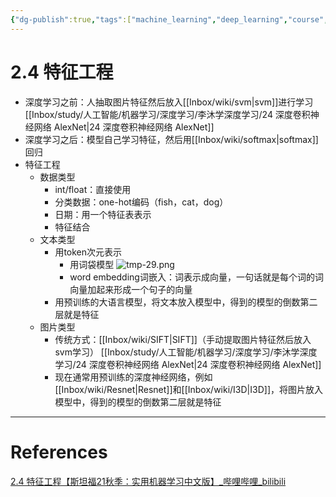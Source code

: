 ```yaml
---
{"dg-publish":true,"tags":["machine_learning","deep_learning","course","MIT"],"permalink":"/Inbox/study/人工智能/机器学习/MIT21秋课程/2.4 特征工程/","dgPassFrontmatter":true}
---
```




# 2.4 特征工程
- 深度学习之前：人抽取图片特征然后放入[[Inbox/wiki/svm\|svm]]进行学习 [[Inbox/study/人工智能/机器学习/深度学习/李沐学深度学习/24 深度卷积神经网络 AlexNet\|24 深度卷积神经网络 AlexNet]]
- 深度学习之后：模型自己学习特征，然后用[[Inbox/wiki/softmax\|softmax]]回归
- 特征工程
	- 数据类型
		- int/float：直接使用
		- 分类数据：one-hot编码（fish，cat，dog）
		- 日期：用一个特征表表示
		- 特征结合
	- 文本类型
		- 用token次元表示
			- 用词袋模型
			![tmp-29.png](/img/user/Assets/attachments/tmp/tmp-29.png)
			- word embedding词嵌入：词表示成向量，一句话就是每个词的词向量加起来形成一个句子的向量
		- 用预训练的大语言模型，将文本放入模型中，得到的模型的倒数第二层就是特征
	- 图片类型
		- 传统方式：[[Inbox/wiki/SIFT\|SIFT]]（手动提取图片特征然后放入svm学习） [[Inbox/study/人工智能/机器学习/深度学习/李沐学深度学习/24 深度卷积神经网络 AlexNet\|24 深度卷积神经网络 AlexNet]]
		- 现在通常用预训练的深度神经网络，例如[[Inbox/wiki/Resnet\|Resnet]]和[[Inbox/wiki/I3D\|I3D]]，将图片放入模型中，得到的模型的倒数第二层就是特征
---
# References
[2.4 特征工程【斯坦福21秋季：实用机器学习中文版】_哔哩哔哩_bilibili](https://www.bilibili.com/video/BV1t44y1x7Hw/?spm_id_from=333.1387.collection.video_card.click&vd_source=73a67190a2e14f51c71c0fa447f094aa)